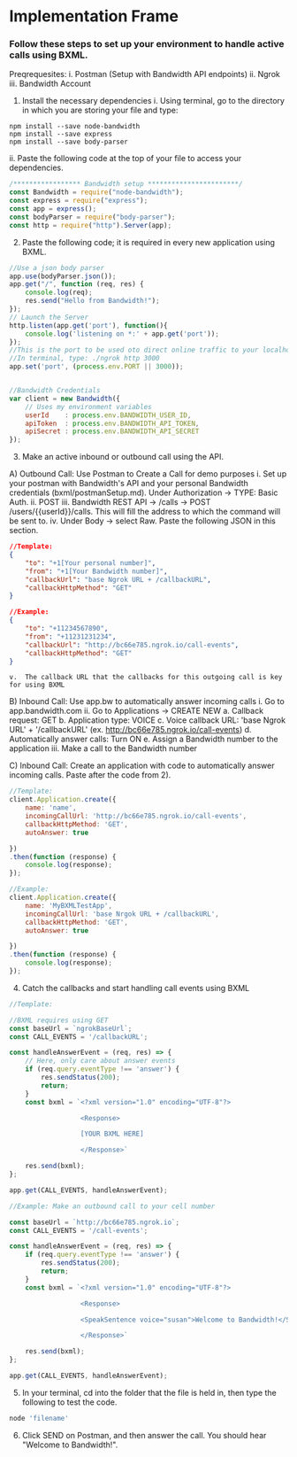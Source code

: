 # Implementation Frame

### Follow these steps to set up your environment to handle active calls using BXML.

Preqrequesites:
i. Postman (Setup with Bandwidth API endpoints)
ii. Ngrok
iii. Bandwidth Account

1. Install the necessary dependencies
i. Using terminal, go to the directory in which you are storing your file and type:

```
npm install --save node-bandwidth
npm install --save express
npm install --save body-parser
```
ii. Paste the following code at the top of your file to access your dependencies.

```js
/***************** Bandwidth setup ***********************/
const Bandwidth = require("node-bandwidth");
const express = require("express");
const app = express();
const bodyParser = require("body-parser");
const http = require("http").Server(app);
```

2. Paste the following code; it is required in every new application using BXML.

```js
//Use a json body parser
app.use(bodyParser.json());
app.get("/", function (req, res) {
    console.log(req);
    res.send("Hello from Bandwidth!");
});
// Launch the Server
http.listen(app.get('port'), function(){
    console.log('listening on *:' + app.get('port'));
});
//This is the port to be used oto direct online traffic to your localhost using Ngrok
//In terminal, type: ./ngrok http 3000
app.set('port', (process.env.PORT || 3000));


//Bandwidth Credentials
var client = new Bandwidth({
    // Uses my environment variables
    userId    : process.env.BANDWIDTH_USER_ID, 
    apiToken  : process.env.BANDWIDTH_API_TOKEN,
    apiSecret : process.env.BANDWIDTH_API_SECRET
});
```

3. Make an active inbound or outbound call using the API.

A) Outbound Call: Use Postman to Create a Call for demo purposes
	i. Set up your postman with Bandwidth's API and your personal Bandwidth credentials (bxml/postmanSetup.md).  Under Authorization -> TYPE: Basic Auth.
	ii. POST
	iii. Bandwidth REST API -> /calls -> POST /users/{{userId}}/calls.  This will fill the address to which the command will be sent to.
	iv. Under Body -> select Raw.  Paste the following JSON in this section.

```json
//Template:
{
    "to": "+1[Your personal number]",
    "from": "+1[Your Bandwidth number]",
    "callbackUrl": "base Ngrok URL + /callbackURL",
    "callbackHttpMethod": "GET"
}

//Example:
{
    "to": "+11234567890",
    "from": "+11231231234",
    "callbackUrl": "http://bc66e785.ngrok.io/call-events",
    "callbackHttpMethod": "GET"
}
```
	
	v.  The callback URL that the callbacks for this outgoing call is key for using BXML

B) Inbound Call: Use app.bw to automatically answer incoming calls
	i.  Go to app.bandwidth.com
	ii. Go to Applications -> CREATE NEW
		a. Callback request: GET
		b. Application type: VOICE
		c. Voice callback URL: 'base Ngrok URL' + '/callbackURL' (ex. http://bc66e785.ngrok.io/call-events)
		d. Automatically answer calls: Turn ON
		e. Assign a Bandwidth number to the application
	iii. Make a call to the Bandwidth number

C) Inbound Call: Create an application with code to automatically answer incoming calls. Paste after the code from 2).

```js
//Template: 
client.Application.create({
    name: 'name',
    incomingCallUrl: 'http://bc66e785.ngrok.io/call-events',
    callbackHttpMethod: 'GET',
    autoAnswer: true

})
.then(function (response) {
    console.log(response);
});

//Example:
client.Application.create({
    name: 'MyBXMLTestApp',
    incomingCallUrl: 'base Nrgok URL + /callbackURL',
    callbackHttpMethod: 'GET',
    autoAnswer: true

})
.then(function (response) {
    console.log(response);
});
```

4. Catch the callbacks and start handling call events using BXML

```js
//Template:

//BXML requires using GET
const baseUrl = `ngrokBaseUrl`;
const CALL_EVENTS = '/callbackURL';

const handleAnswerEvent = (req, res) => {
    // Here, only care about answer events
    if (req.query.eventType !== 'answer') {
        res.sendStatus(200);
        return;
    }
    const bxml = `<?xml version="1.0" encoding="UTF-8"?>

				  <Response>

				  [YOUR BXML HERE]

				  </Response>`

    res.send(bxml);
};

app.get(CALL_EVENTS, handleAnswerEvent);

//Example: Make an outbound call to your cell number

const baseUrl = `http://bc66e785.ngrok.io`;
const CALL_EVENTS = '/call-events';

const handleAnswerEvent = (req, res) => {
    if (req.query.eventType !== 'answer') {
        res.sendStatus(200);
        return;
    }
    const bxml = `<?xml version="1.0" encoding="UTF-8"?>

				  <Response>

				  <SpeakSentence voice="susan">Welcome to Bandwidth!</SpeakSentence>

				  </Response>`

    res.send(bxml);
};

app.get(CALL_EVENTS, handleAnswerEvent);

```

5. In your terminal, cd into the folder that the file is held in, then type the following to test the code.

```js
node 'filename'
```

6. Click SEND on Postman, and then answer the call.  You should hear "Welcome to Bandwidth!".